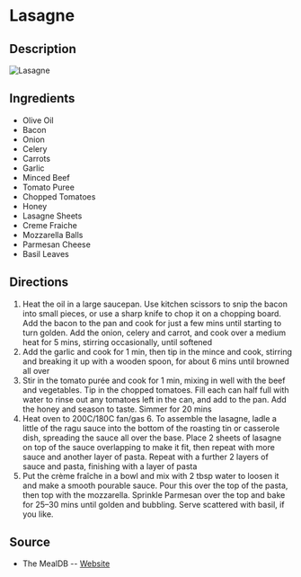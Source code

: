 # Lasagne

## Description
![Lasagne](https://www.themealdb.com/images/media/meals/wtsvxx1511296896.jpg "Lasagne")

## Ingredients
- Olive Oil
- Bacon
- Onion
- Celery
- Carrots
- Garlic
- Minced Beef
- Tomato Puree
- Chopped Tomatoes
- Honey
- Lasagne Sheets
- Creme Fraiche
- Mozzarella Balls
- Parmesan Cheese
- Basil Leaves

## Directions
1. Heat the oil in a large saucepan. Use kitchen scissors to snip the bacon into small pieces, or use a sharp knife to chop it on a chopping board. Add the bacon to the pan and cook for just a few mins until starting to turn golden. Add the onion, celery and carrot, and cook over a medium heat for 5 mins, stirring occasionally, until softened
2. Add the garlic and cook for 1 min, then tip in the mince and cook, stirring and breaking it up with a wooden spoon, for about 6 mins until browned all over
3. Stir in the tomato purée and cook for 1 min, mixing in well with the beef and vegetables. Tip in the chopped tomatoes. Fill each can half full with water to rinse out any tomatoes left in the can, and add to the pan. Add the honey and season to taste. Simmer for 20 mins
4. Heat oven to 200C/180C fan/gas 6. To assemble the lasagne, ladle a little of the ragu sauce into the bottom of the roasting tin or casserole dish, spreading the sauce all over the base. Place 2 sheets of lasagne on top of the sauce overlapping to make it fit, then repeat with more sauce and another layer of pasta. Repeat with a further 2 layers of sauce and pasta, finishing with a layer of pasta
5. Put the crème fraîche in a bowl and mix with 2 tbsp water to loosen it and make a smooth pourable sauce. Pour this over the top of the pasta, then top with the mozzarella. Sprinkle Parmesan over the top and bake for 25–30 mins until golden and bubbling. Serve scattered with basil, if you like.

## Source

- The MealDB -- [Website](https://themealdb.com/)
